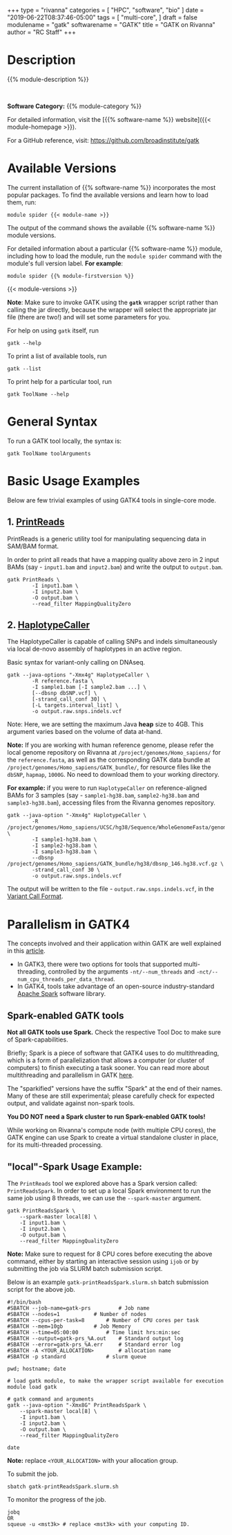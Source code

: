  +++
type = "rivanna"
categories = [
  "HPC",
  "software",
  "bio"
]
date = "2019-06-22T08:37:46-05:00"
tags = [
  "multi-core",
]
draft = false
modulename = "gatk"
softwarename = "GATK"
title = "GATK on Rivanna"
author = "RC Staff"
+++

# Description
{{% module-description %}}

<br>

**Software Category:** {{% module-category %}}

For detailed information, visit the [{{% software-name %}} website]({{< module-homepage >}}).

For a GitHub reference, visit: https://github.com/broadinstitute/gatk

# Available Versions
The current installation of {{% software-name %}} incorporates the most popular packages. To find the available versions and learn how to load them, run:

```
module spider {{< module-name >}}
```

The output of the command shows the available {{% software-name %}} module versions.

For detailed information about a particular {{% software-name %}} module, including how to load the module, run the `module spider` command with the module's full version label. __For example__:
```
module spider {{% module-firstversion %}}
```

{{< module-versions >}}


**Note**: Make sure to invoke GATK using the **`gatk`** wrapper script rather than calling the jar directly, because the wrapper will select the appropriate jar file (there are two!) and will set some parameters for you.

For help on using `gatk` itself, run 
```
gatk --help
```
To print a list of available tools, run 
```
gatk --list
```
To print help for a particular tool, run
```
gatk ToolName --help
```
# General Syntax 
To run a GATK tool locally, the syntax is:
```
gatk ToolName toolArguments
``` 

# Basic Usage Examples
Below are few trivial examples of using GATK4 tools in single-core mode.  

## 1. **[PrintReads](https://gatk.broadinstitute.org/hc/en-us/categories/360002369672)**
PrintReads is a generic utility tool for manipulating sequencing data in SAM/BAM format. 

In order to print all reads that have a mapping quality above zero in 2 input BAMs (say - `input1.bam` and `input2.bam`) and write the output to `output.bam`.
```
gatk PrintReads \
        -I input1.bam \
        -I input2.bam \
        -O output.bam \
        --read_filter MappingQualityZero
``` 

## 2. **[HaplotypeCaller](https://gatk.broadinstitute.org/hc/en-us/categories/360002369672)**
The HaplotypeCaller is capable of calling SNPs and indels simultaneously via local de-novo assembly of haplotypes in an active region.

Basic syntax for variant-only calling on DNAseq.
```
gatk --java-options "-Xmx4g" HaplotypeCaller \
        -R reference.fasta \
        -I sample1.bam [-I sample2.bam ...] \
        [--dbsnp dbSNP.vcf] \ 
        [-strand_call_conf 30] \
        [-L targets.interval_list] \ 
        -o output.raw.snps.indels.vcf
```
Note: Here, we are setting the maximum Java **heap** size to 4GB. This argument varies based on the volume of data at-hand. 

**Note:** If you are working with human reference genome, please refer the local genome repository on Rivanna at `/project/genomes/Homo_sapiens/` for the `reference.fasta`, as well as the corresponding GATK data bundle at `/project/genomes/Homo_sapiens/GATK_bundle/`, for resource files like the `dbSNP`, `hapmap`, `1000G`. No need to download them to your working directory. 

**For example:** if you were to run `HaplotypeCaller` on reference-aligned BAMs for 3 samples (say - `sample1-hg38.bam`, `sample2-hg38.bam` and `sample3-hg38.bam`), accessing files from the Rivanna genomes repository.
```
gatk --java-option "-Xmx4g" HaplotypeCaller \
        -R /project/genomes/Homo_sapiens/UCSC/hg38/Sequence/WholeGenomeFasta/genome.fa \
        -I sample1-hg38.bam \
        -I sample2-hg38.bam \
        -I sample3-hg38.bam \
        --dbsnp /project/genomes/Homo_sapiens/GATK_bundle/hg38/dbsnp_146.hg38.vcf.gz \ 
        -strand_call_conf 30 \
        -o output.raw.snps.indels.vcf
```
The output will be written to the file - `output.raw.snps.indels.vcf`, in the [Variant Call Format](https://samtools.github.io/hts-specs/VCFv4.2.pdf).

# Parallelism in GATK4 

The concepts involved and their application within GATK are well explained in this [article](https://software.broadinstitute.org/gatk/documentation/article?id=11059). 

+ In GATK3, there were two options for tools that supported multi-threading, controlled by  the arguments `-nt/--num_threads` and `-nct/--num_cpu_threads_per_data_thread`.
+ In GATK4, tools take advantage of an open-source industry-standard [Apache Spark](https://spark.apache.org/) software library.  

## Spark-enabled GATK tools

**Not all GATK tools use Spark.** Check the respective Tool Doc to make sure of Spark-capabilities.

Briefly; Spark is a piece of software that GATK4 uses to do multithreading, which is a form of parallelization that allows a computer (or cluster of computers) to finish executing a task sooner. You can read more about multithreading and parallelism in GATK [here](https://gatk.broadinstitute.org/hc/en-us/articles/360035532012).

The "sparkified" versions have the suffix "Spark" at the end of their names. Many of these are still experimental; please carefully check for expected output, and validate against non-spark tools.

**You DO NOT need a Spark cluster to run Spark-enabled GATK tools!** 

While working on Rivanna's compute node (with multiple CPU cores), the GATK engine can use Spark to create a virtual standalone cluster in place, for its multi-threaded processing. 

## "local"-Spark Usage Example: 
The `PrintReads` tool we explored above has a Spark version called: `PrintReadsSpark`. In order to set up a local Spark environment to run the same job using 8 threads, we can use the `--spark-master` argument. 
```
gatk PrintReadsSpark \
    --spark-master local[8] \
    -I input1.bam \
    -I input2.bam \
    -O output.bam \
    --read_filter MappingQualityZero
```
**Note:** Make sure to request for 8 CPU cores before executing the above command, either by starting an interactive session using `ijob` or by submitting the job via SLURM batch submission script. 

Below is an example `gatk-printReadsSpark.slurm.sh` batch submission script for the above job. 
```
#!/bin/bash
#SBATCH --job-name=gatk-prs 		# Job name
#SBATCH --nodes=1 			# Number of nodes
#SBATCH --cpus-per-task=8 		# Number of CPU cores per task
#SBATCH --mem=10gb 			# Job Memory
#SBATCH --time=05:00:00 		# Time limit hrs:min:sec
#SBATCH --output=gatk-prs_%A.out	# Standard output log
#SBATCH --error=gatk-prs_%A.err		# Standard error log
#SBATCH -A <YOUR_ALLOCATION>		# allocation name
#SBATCH -p standard 			# slurm queue

pwd; hostname; date

# load gatk module, to make the wrapper script available for execution
module load gatk

# gatk command and arguments
gatk --java-option "-Xmx8G" PrintReadsSpark \
    --spark-master local[8] \
    -I input1.bam \
    -I input2.bam \
    -O output.bam \
    --read_filter MappingQualityZero

date
```
**Note:** replace `<YOUR_ALLOCATION>` with your allocation group.

To submit the job.
```
sbatch gatk-printReadsSpark.slurm.sh
```
To monitor the progress of the job.
```
jobq 
OR
squeue -u <mst3k> # replace <mst3k> with your computing ID.
```
 
